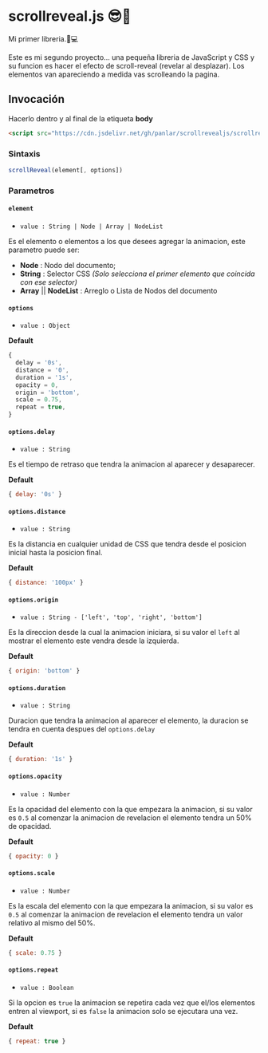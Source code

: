 # scrollreveal.js 😎🤩
Mi primer libreria.📖💻

Este es mi segundo proyecto... una pequeña libreria de JavaScript y CSS y su funcion es hacer el efecto de scroll-reveal (revelar al desplazar). Los elementos van apareciendo a medida vas scrolleando la pagina.

## Invocación

Hacerlo dentro y al final de la etiqueta **body**

```html
<script src="https://cdn.jsdelivr.net/gh/panlar/scrollrevealjs/scrollreveal.min.js"></script>
```

### Sintaxis

```js
scrollReveal(element[, options])
```

### Parametros

#### ```element```
- ```value : String | Node | Array | NodeList ```

Es el elemento o elementos a los que desees agregar la animacion, este parametro puede ser:
- **Node** : Nodo del documento;
- **String** : Selector CSS *(Solo selecciona el primer elemento que coincida con ese selector)*
- **Array** || **NodeList** : Arreglo o Lista de Nodos del documento

#### ```options```
- ```value : Object ```

**Default**
```js
{
  delay = '0s',
  distance = '0',
  duration = '1s',
  opacity = 0,
  origin = 'bottom',
  scale = 0.75,
  repeat = true,
}
```

#### ```options.delay```
- ```value : String ```

Es el tiempo de retraso que tendra la animacion al aparecer y desaparecer.

**Default**
```js
{ delay: '0s' }
```

#### ```options.distance```
- ```value : String```

Es la distancia en cualquier unidad de CSS que tendra desde el posicion inicial hasta la posicion final.

**Default**
```js
{ distance: '100px' }
```

#### ```options.origin```
- ```value : String - ['left', 'top', 'right', 'bottom']```

Es la direccion desde la cual la animacion iniciara, si su valor el ```left``` al mostrar el elemento este vendra desde la izquierda.

**Default**
```js
{ origin: 'bottom' }
```

#### ```options.duration```
- ```value : String```

Duracion que tendra la animacion al aparecer el elemento, la duracion se tendra en cuenta despues del ```options.delay```

**Default**
```js
{ duration: '1s' }
```

#### ```options.opacity```
- ```value : Number```

Es la opacidad del elemento con la que empezara la animacion, si su valor es ```0.5``` al comenzar la animacion de revelacion el elemento tendra un 50% de opacidad.

**Default**
```js
{ opacity: 0 }
```

#### ```options.scale```
- ```value : Number```

Es la escala del elemento con la que empezara la animacion, si su valor es ```0.5``` al comenzar la animacion de revelacion el elemento tendra un valor relativo al mismo del 50%.

**Default**
```js
{ scale: 0.75 }
```

#### ```options.repeat```
- ```value : Boolean```

Si la opcion es ```true``` la animacion se repetira cada vez que el/los elementos entren al viewport, si es ```false``` la animacion solo se ejecutara una vez.

**Default**
```js
{ repeat: true }
```
